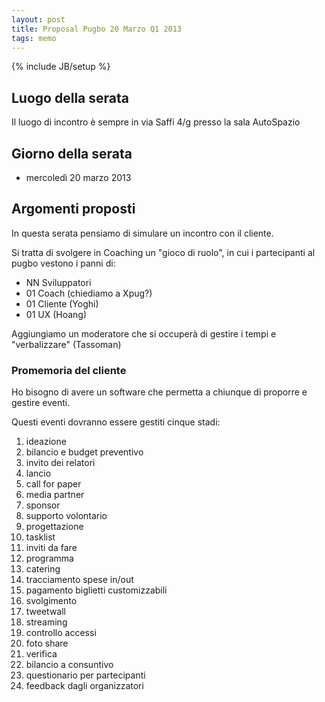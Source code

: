 ```yaml
---
layout: post
title: Proposal Pugbo 20 Marzo Q1 2013
tags: memo
---
```

{% include JB/setup %}

## Luogo della serata
Il luogo di incontro è sempre in via Saffi 4/g presso la sala AutoSpazio

## Giorno della serata
* mercoledì 20 marzo 2013

## Argomenti proposti
In questa serata pensiamo di simulare un incontro con il cliente.

Si tratta di svolgere in Coaching un "gioco di ruolo", in cui i partecipanti al pugbo vestono i panni di:
* NN Sviluppatori
* 01 Coach (chiediamo a Xpug?)
* 01 Cliente (Yoghi)
* 01 UX (Hoang)

Aggiungiamo un moderatore che si occuperà di gestire i tempi e "verbalizzare" (Tassoman)

### Promemoria del cliente
Ho bisogno di avere un software che permetta a chiunque di proporre e gestire eventi.

Questi eventi dovranno essere gestiti cinque stadi:
 1. ideazione 
   1. bilancio e budget preventivo
   2. invito dei relatori
 2. lancio 
   1. call for paper
   2. media partner
   3. sponsor
   4. supporto volontario
 3. progettazione 
   1. tasklist
   2. inviti da fare
   3. programma
   4. catering
   5. tracciamento spese in/out
   6. pagamento biglietti customizzabili
 4. svolgimento
   1. tweetwall
   2. streaming
   3. controllo accessi
   4. foto share
 5. verifica
   1. bilancio a consuntivo
   2. questionario per partecipanti
   3. feedback dagli organizzatori

